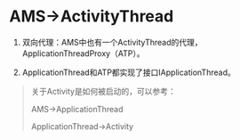 # AMS→ActivityThread

1. 双向代理：AMS中也有一个ActivityThread的代理，ApplicationThreadProxy（ATP）。

2. ApplicationThread和ATP都实现了接口IApplicationThread。

>关于Activity是如何被启动的，可以参考：
>
>AMS→ApplicationThread
>
>ApplicationThread→Activity

 